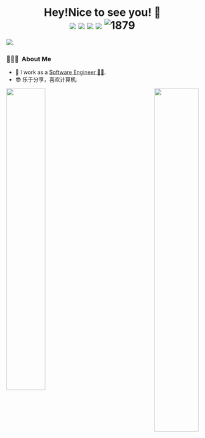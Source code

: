 <h1 align="center">Hey!Nice to see you! 👋
  <div style="text-align: center;">
    <img src="https://img.shields.io/badge/-C++-00599C?style=flat-square&logo=c%2B%2B&logoColor=white" style="display: inline-block;" /> 
    <img src="https://img.shields.io/badge/-Java-007396?style=flat-square&logo=java&logoColor=white" style="display: inline-block;" /> 
    <img src="https://img.shields.io/badge/-Python-3776AB?style=flat-square&logo=python&logoColor=white" style="display: inline-block;" />
    <img src="https://img.shields.io/badge/-JavaScript-F7DF1E?style=flat-square&logo=javascript&logoColor=black" style="display: inline-block;" /> 
    <img src="https://komarev.com/ghpvc/?username=CarrieLea" alt="1879" style="display: inline-block;">
  </div>
</h1>

[![](https://img.shields.io/badge/dynamic/json?color=000000&label=GitHub&query=%24.data.totalSubs&suffix=%20followers&url=https%3A%2F%2Fapi.spencerwoo.com%2Fsubstats%2F%3Fsource%3Dgithub%26queryKey%3DCarrieLea)](https://github.com/CarrieLea).


<h3> 👨🏻‍💻 &nbsp;About Me </h3>

  - 🔭 I work as a [Software Engineer 👨‍💻](). 
  - 😎 乐于分享，喜欢计算机.

<div>
  <span align="left">
    <img align="left" width="45%" src="https://github-readme-stats.vercel.app/api?username=CarrieLea&show_icons=true&theme=radical">
  </span>  
  <span align="right">
    <img align='right' width='48%' src="https://github-readme-stats.vercel.app/api/top-langs/?username=CarrieLea&hide=html,java,jupyter%20notebook,css&layout=compact&card_width=495&title_color=eb1f6a&icon_color=e28905&text_color=999999&bg_color=0,27282200,0000000F&hide_border=true">
  </span>  
</div>


<p> &nbsp;</p>
<!-- <img src="https://github-readme-activity-graph.vercel.app/graph?username=CarrieLea&theme=github-compact&custom_title=Activity&radius=30&height=250" alt="Lazy"> -->


